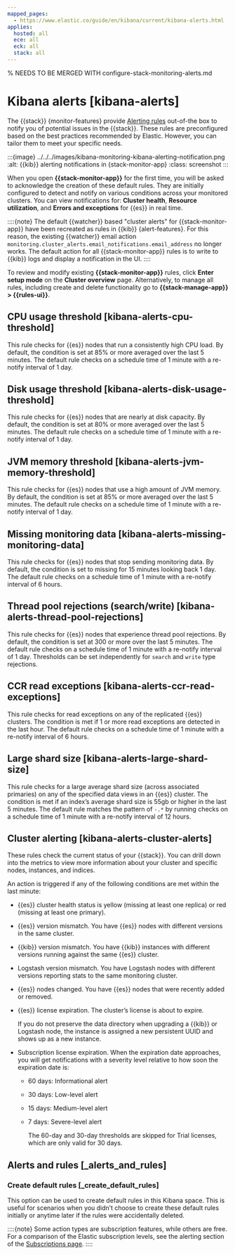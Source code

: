 ```yaml
---
mapped_pages:
  - https://www.elastic.co/guide/en/kibana/current/kibana-alerts.html
applies:
  hosted: all
  ece: all
  eck: all
  stack: all
---
```


% NEEDS TO BE MERGED WITH configure-stack-monitoring-alerts.md

# Kibana alerts [kibana-alerts]

The {{stack}} {monitor-features} provide [Alerting rules](../../../explore-analyze/alerts/kibana.md) out-of-the box to notify you of potential issues in the {{stack}}. These rules are preconfigured based on the best practices recommended by Elastic. However, you can tailor them to meet your specific needs.

:::{image} ../../../images/kibana-monitoring-kibana-alerting-notification.png
:alt: {{kib}} alerting notifications in {stack-monitor-app}
:class: screenshot
:::

When you open **{{stack-monitor-app}}** for the first time, you will be asked to acknowledge the creation of these default rules. They are initially configured to detect and notify on various conditions across your monitored clusters. You can view notifications for: **Cluster health**, **Resource utilization**, and **Errors and exceptions** for {{es}} in real time.

::::{note}
The default {{watcher}} based "cluster alerts" for {{stack-monitor-app}} have been recreated as rules in {{kib}} {alert-features}. For this reason, the existing {{watcher}} email action `monitoring.cluster_alerts.email_notifications.email_address` no longer works. The default action for all {{stack-monitor-app}} rules is to write to {{kib}} logs and display a notification in the UI.
::::


To review and modify existing **{{stack-monitor-app}}** rules, click **Enter setup mode** on the **Cluster overview** page. Alternatively, to manage all rules, including create and delete functionality go to **{{stack-manage-app}} > {{rules-ui}}**.


## CPU usage threshold [kibana-alerts-cpu-threshold]

This rule checks for {{es}} nodes that run a consistently high CPU load. By default, the condition is set at 85% or more averaged over the last 5 minutes. The default rule checks on a schedule time of 1 minute with a re-notify interval of 1 day.


## Disk usage threshold [kibana-alerts-disk-usage-threshold]

This rule checks for {{es}} nodes that are nearly at disk capacity. By default, the condition is set at 80% or more averaged over the last 5 minutes. The default rule checks on a schedule time of 1 minute with a re-notify interval of 1 day.


## JVM memory threshold [kibana-alerts-jvm-memory-threshold]

This rule checks for {{es}} nodes that use a high amount of JVM memory. By default, the condition is set at 85% or more averaged over the last 5 minutes. The default rule checks on a schedule time of 1 minute with a re-notify interval of 1 day.


## Missing monitoring data [kibana-alerts-missing-monitoring-data]

This rule checks for {{es}} nodes that stop sending monitoring data. By default, the condition is set to missing for 15 minutes looking back 1 day. The default rule checks on a schedule time of 1 minute with a re-notify interval of 6 hours.


## Thread pool rejections (search/write) [kibana-alerts-thread-pool-rejections]

This rule checks for {{es}} nodes that experience thread pool rejections. By default, the condition is set at 300 or more over the last 5 minutes. The default rule checks on a schedule time of 1 minute with a re-notify interval of 1 day. Thresholds can be set independently for `search` and `write` type rejections.


## CCR read exceptions [kibana-alerts-ccr-read-exceptions]

This rule checks for read exceptions on any of the replicated {{es}} clusters. The condition is met if 1 or more read exceptions are detected in the last hour. The default rule checks on a schedule time of 1 minute with a re-notify interval of 6 hours.


## Large shard size [kibana-alerts-large-shard-size]

This rule checks for a large average shard size (across associated primaries) on any of the specified data views in an {{es}} cluster. The condition is met if an index’s average shard size is 55gb or higher in the last 5 minutes. The default rule matches the pattern of `-.*` by running checks on a schedule time of 1 minute with a re-notify interval of 12 hours.


## Cluster alerting [kibana-alerts-cluster-alerts]

These rules check the current status of your {{stack}}. You can drill down into the metrics to view more information about your cluster and specific nodes, instances, and indices.

An action is triggered if any of the following conditions are met within the last minute:

* {{es}} cluster health status is yellow (missing at least one replica) or red (missing at least one primary).
* {{es}} version mismatch. You have {{es}} nodes with different versions in the same cluster.
* {{kib}} version mismatch. You have {{kib}} instances with different versions running against the same {{es}} cluster.
* Logstash version mismatch. You have Logstash nodes with different versions reporting stats to the same monitoring cluster.
* {{es}} nodes changed. You have {{es}} nodes that were recently added or removed.
* {{es}} license expiration. The cluster’s license is about to expire.

    If you do not preserve the data directory when upgrading a {{kib}} or Logstash node, the instance is assigned a new persistent UUID and shows up as a new instance.

* Subscription license expiration. When the expiration date approaches, you will get notifications with a severity level relative to how soon the expiration date is:

    * 60 days: Informational alert
    * 30 days: Low-level alert
    * 15 days: Medium-level alert
    * 7 days: Severe-level alert

        The 60-day and 30-day thresholds are skipped for Trial licenses, which are only valid for 30 days.



## Alerts and rules [_alerts_and_rules]


### Create default rules [_create_default_rules]

This option can be used to create default rules in this Kibana space. This is useful for scenarios when you didn’t choose to create these default rules initially or anytime later if the rules were accidentally deleted.

::::{note}
Some action types are subscription features, while others are free. For a comparison of the Elastic subscription levels, see the alerting section of the [Subscriptions page](https://www.elastic.co/subscriptions).
::::


